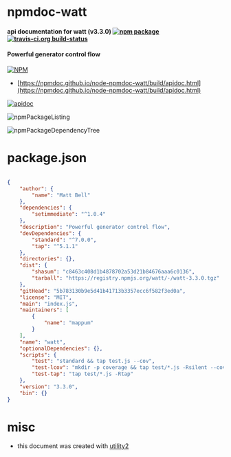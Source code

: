 # npmdoc-watt

#### api documentation for  watt (v3.3.0)  [![npm package](https://img.shields.io/npm/v/npmdoc-watt.svg?style=flat-square)](https://www.npmjs.org/package/npmdoc-watt) [![travis-ci.org build-status](https://api.travis-ci.org/npmdoc/node-npmdoc-watt.svg)](https://travis-ci.org/npmdoc/node-npmdoc-watt)

#### Powerful generator control flow

[![NPM](https://nodei.co/npm/watt.png?downloads=true&downloadRank=true&stars=true)](https://www.npmjs.com/package/watt)

- [https://npmdoc.github.io/node-npmdoc-watt/build/apidoc.html](https://npmdoc.github.io/node-npmdoc-watt/build/apidoc.html)

[![apidoc](https://npmdoc.github.io/node-npmdoc-watt/build/screenCapture.buildCi.browser.%252Ftmp%252Fbuild%252Fapidoc.html.png)](https://npmdoc.github.io/node-npmdoc-watt/build/apidoc.html)

![npmPackageListing](https://npmdoc.github.io/node-npmdoc-watt/build/screenCapture.npmPackageListing.svg)

![npmPackageDependencyTree](https://npmdoc.github.io/node-npmdoc-watt/build/screenCapture.npmPackageDependencyTree.svg)



# package.json

```json

{
    "author": {
        "name": "Matt Bell"
    },
    "dependencies": {
        "setimmediate": "^1.0.4"
    },
    "description": "Powerful generator control flow",
    "devDependencies": {
        "standard": "^7.0.0",
        "tap": "^5.1.1"
    },
    "directories": {},
    "dist": {
        "shasum": "c8463c408d1b4878702a53d21b84676aaa6c0136",
        "tarball": "https://registry.npmjs.org/watt/-/watt-3.3.0.tgz"
    },
    "gitHead": "5b783130b9e5d41b41713b3357ecc6f582f3ed0a",
    "license": "MIT",
    "main": "index.js",
    "maintainers": [
        {
            "name": "mappum"
        }
    ],
    "name": "watt",
    "optionalDependencies": {},
    "scripts": {
        "test": "standard && tap test.js --cov",
        "test-lcov": "mkdir -p coverage && tap test/*.js -Rsilent --coverage-report=text-lcov > coverage/lcov.info",
        "test-tap": "tap test/*.js -Rtap"
    },
    "version": "3.3.0",
    "bin": {}
}
```



# misc
- this document was created with [utility2](https://github.com/kaizhu256/node-utility2)
